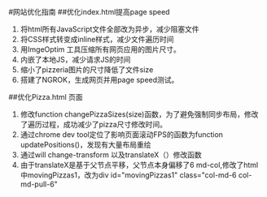 #网站优化指南
##优化index.html提高page speed
1. 将html所有JavaScript文件全部改为异步，减少阻塞文件
2. 将CSS样式转变成inline样式，减少文件遍历时间
3. 用ImgeOptim 工具压缩所有网页应用的图片尺寸。
5. 内嵌了本地JS，减少请求JS的时间
6. 缩小了pizzeria图片的尺寸降低了文件size
7. 搭建了NGROK，生成网页并用page speed测试。

##优化Pizza.html 页面
1. 修改function changePizzaSizes(size)函数，为了避免强制同步布局，修改了遍历过程，成功减少了pizza尺寸修改时间。
2. 通过chrome dev tool定位了影响页面滚动FPS的函数为function updatePositions()，发现有大量布局重绘
3. 通过will change-transform 以及translateX（）修改函数
4. 由于translateX是基于父节点平移，父节点本身偏移了6 md-col,修改了html中movingPizzas1，改为div id="movingPizzas1" class="col-md-6 col-md-pull-6"
